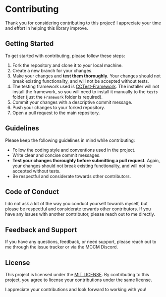 # Contributing

Thank you for considering contributing to this project! I appreciate your time
and effort in helping this library improve.

## Getting Started

To get started with contributing, please follow these steps:

1. Fork the repository and clone it to your local machine.
2. Create a new branch for your changes.
3. Make your changes and **test them thoroughly.** Your changes should not break
  existing functionality, and will not be accepted without tests.
  1. The testing framework used is
    [CCTest-Framework](https://github.com/Fatboychummy-CC/CCTest-Framework). The
    installer will not install the framework, so you will need to install it
    manually to the `tests` folder (just the `Framework` folder is required).
4. Commit your changes with a descriptive commit message.
5. Push your changes to your forked repository.
6. Open a pull request to the main repository.

## Guidelines

Please keep the following guidelines in mind while contributing:

- Follow the coding style and conventions used in the project.
- Write clear and concise commit messages.
- **Test your changes thoroughly before submitting a pull request.** Again, your
  changes should not break existing functionality, and will not be accepted
  without tests.
- Be respectful and considerate towards other contributors.

## Code of Conduct

I do not ask a lot of the way you conduct yourself towards myself, but please be
respectful and considerate towards other contributors. If you have any issues
with another contributor, please reach out to me directly.

## Feedback and Support

If you have any questions, feedback, or need support, please reach out to me
through the issue tracker or via the MCCM Discord.

## License

This project is licensed under the [MIT LICENSE](./LICENSE). By contributing to
this project, you agree to license your contributions under the same license.

I appreciate your contributions and look forward to working with you!
